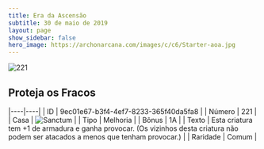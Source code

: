 ```yaml
---
title: Era da Ascensão
subtitle: 30 de maio de 2019
layout: page
show_sidebar: false
hero_image: https://archonarcana.com/images/c/c6/Starter-aoa.jpg
---
```


![221](https://cdn.keyforgegame.com/media/card_front/pt/435_221_PPW89962R7X8_pt.png)

## Proteja os Fracos

|----|----|
| ID | 9ec01e67-b3f4-4ef7-8233-365f40da5fa8 |
| Número | 221 |
| Casa | ![Sanctum](https://archonarcana.com/images/thumb/c/c7/Sanctum.png/22px-Sanctum.png "Santuário") |
| Tipo | Melhoria |
| Bônus | 1A |
| Texto | Esta criatura tem +1 de armadura e ganha provocar. (Os vizinhos desta criatura não podem ser atacados a menos que tenham provocar.) |
| Raridade | Comum |
